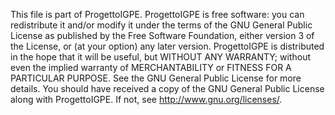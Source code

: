 This file is part of ProgettoIGPE. ProgettoIGPE is free software: you can redistribute it and/or modify it under the terms of the GNU General Public License as published by the Free Software Foundation, either version 3 of the License, or (at your option) any later version. ProgettoIGPE is distributed in the hope that it will be useful, but WITHOUT ANY WARRANTY; without even the implied warranty of MERCHANTABILITY or FITNESS FOR A PARTICULAR PURPOSE. See the GNU General Public License for more details. You should have received a copy of the GNU General Public License along with ProgettoIGPE. If not, see http://www.gnu.org/licenses/.
